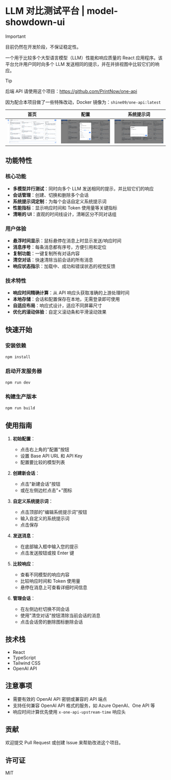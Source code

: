 # LLM 对比测试平台 | model-showdown-ui

> [!IMPORTANT]
> 目前仍然在开发阶段，不保证稳定性。

一个用于比较多个大型语言模型（LLM）性能和响应质量的 React 应用程序。该平台允许用户同时向多个 LLM 发送相同的提示，并在并排视图中比较它们的响应。

> [!TIP]
> 后端 API 请使用这个项目：https://github.com/PrintNow/one-api
>
> 因为配合本项目做了一些特殊改动，Docker 镜像为：`shine09/one-api:latest`

| 首页                              | 配置                                  | 系统提示词                                     |
|---------------------------------|-------------------------------------|-------------------------------------------|
| ![首页截图](./screenshots/home.png) | ![配置截图截图](./screenshots/config.png) | ![系统提示词截图](screenshots/system_prompt.png) |

## 功能特性

### 核心功能
- **多模型并行测试**：同时向多个 LLM 发送相同的提示，并比较它们的响应
- **会话管理**：创建、切换和删除多个会话
- **系统提示词定制**：为每个会话自定义系统提示词
- **性能指标**：显示响应时间和 Token 使用量等关键指标
- **清晰的 UI**：直观的时间线设计，清晰区分不同对话组

### 用户体验
- **悬浮时间显示**：鼠标悬停在消息上时显示发送/响应时间
- **消息序号**：每条消息都有序号，方便引用和定位
- **复制功能**：一键复制所有对话内容
- **清空对话**：快速清除当前会话的所有消息
- **响应状态指示**：加载中、成功和错误状态的视觉反馈

### 技术特性
- **响应时间精确计算**：从 API 响应头获取准确的上游处理时间
- **本地存储**：会话和配置保存在本地，无需登录即可使用
- **自适应布局**：响应式设计，适应不同屏幕尺寸
- **优化的滚动体验**：自定义滚动条和平滑滚动效果

## 快速开始

### 安装依赖
```bash
npm install
```

### 启动开发服务器
```bash
npm run dev
```

### 构建生产版本
```bash
npm run build
```

## 使用指南

1. **初始配置**：
   - 点击右上角的"配置"按钮
   - 设置 Base API URL 和 API Key
   - 配置要比较的模型列表

2. **创建新会话**：
   - 点击"新建会话"按钮
   - 或在左侧边栏点击"+"图标

3. **自定义系统提示词**：
   - 点击顶部的"编辑系统提示词"按钮
   - 输入自定义的系统提示词
   - 点击保存

4. **发送消息**：
   - 在底部输入框中输入您的提示
   - 点击发送按钮或按 Enter 键

5. **比较响应**：
   - 查看不同模型的响应内容
   - 比较响应时间和 Token 使用量
   - 悬停在消息上可查看详细时间信息

6. **管理会话**：
   - 在左侧边栏切换不同会话
   - 使用"清空对话"按钮清除当前会话的消息
   - 点击会话旁的删除图标删除会话

## 技术栈

- React
- TypeScript
- Tailwind CSS
- OpenAI API

## 注意事项

- 需要有效的 OpenAI API 密钥或兼容的 API 端点
- 支持任何兼容 OpenAI API 格式的服务，如 Azure OpenAI、One API 等
- 响应时间计算优先使用 `x-one-api-upstream-time` 响应头

## 贡献

欢迎提交 Pull Request 或创建 Issue 来帮助改进这个项目。

## 许可证

MIT
